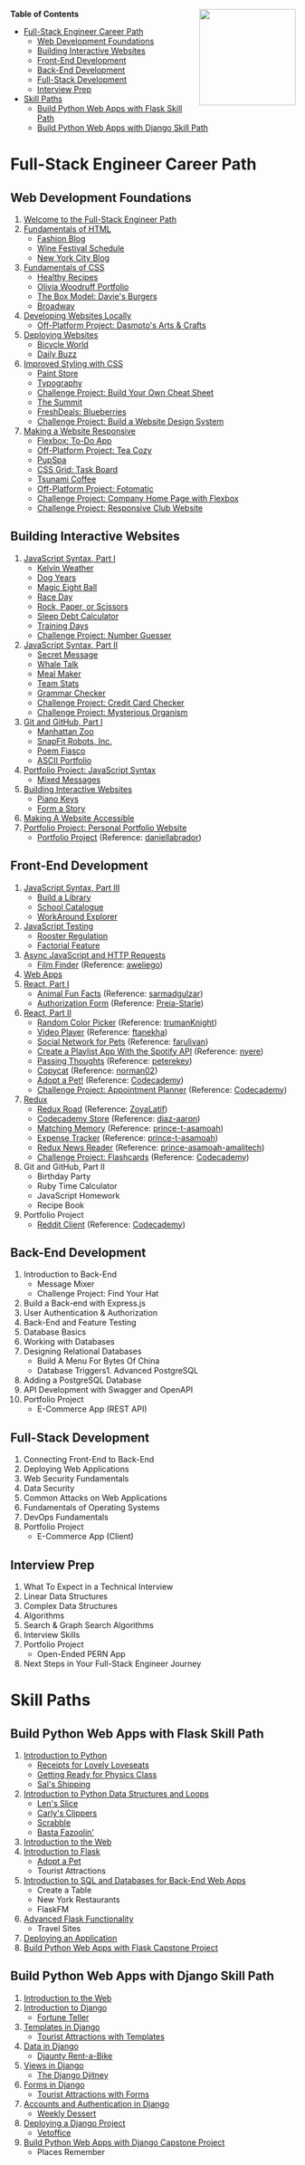 [<img src="https://github.com/Codecademy/learn-cpp/blob/master/logo.png" align="right" width=170;>](https://www.codecademy.com)

**Table of Contents**

- [Full-Stack Engineer Career Path](#full-stack-engineer-career-path)
    * [Web Development Foundations](#web-development-foundations)
    * [Building Interactive Websites](#building-interactive-websites)
    * [Front-End Development](#front-end-development)
    * [Back-End Development](#back-end-development)
    * [Full-Stack Development](#full-stack-development)
    * [Interview Prep](#interview-prep)
- [Skill Paths](#skill-path)
    * [Build Python Web Apps with Flask Skill Path](#build-python-web-apps-with-flask-skill-path)
    * [Build Python Web Apps with Django Skill Path](#build-python-web-apps-with-django-skill-path)

# Full-Stack Engineer Career Path

## Web Development Foundations

1. [Welcome to the Full-Stack Engineer Path](welcome-to-the-full-stack-engineer-path)
1. [Fundamentals of HTML](fundamentals-of-html)
    * [Fashion Blog](https://datttrian.github.io/codecademy/fundamentals-of-html/html-fashion-blog/index.html) 
    * [Wine Festival Schedule](https://datttrian.github.io/codecademy/fundamentals-of-html/html-wine-festival-schedule/index.html) 
    * [New York City Blog](https://datttrian.github.io/codecademy/fundamentals-of-html/semantic-html-nyc-blog/index.html)
1. [Fundamentals of CSS](fundamentals-of-css)
    * [Healthy Recipes](https://datttrian.github.io/codecademy/fundamentals-of-css/css-selectors-1/index.html) 
    * [Olivia Woodruff Portfolio](https://datttrian.github.io/codecademy/fundamentals-of-css/css-visual-rules-project/index.html) 
    * [The Box Model: Davie's Burgers](https://datttrian.github.io/codecademy/fundamentals-of-css/box-model-on/index.html) 
    * [Broadway](https://datttrian.github.io/codecademy/fundamentals-of-css/broadway-design/index.html)
1. [Developing Websites Locally](developing-websites-locally)
    * [Off-Platform Project: Dasmoto's Arts & Crafts](https://datttrian.github.io/codecademy/developing-websites-locally/dasmoto/index.html)
1. [Deploying Websites](deploying-websites)
    * [Bicycle World](deploying-websites/bicycle-world)
    * [Daily Buzz](deploying-websites/daily-buzz)
1. [Improved Styling with CSS](improved-styling-with-css)
    * [Paint Store](https://datttrian.github.io/codecademy/improved-styling-with-css/color-paint-store/index.html)
    * [Typography](https://datttrian.github.io/codecademy/improved-styling-with-css/typography-ii/index.html)
    * [Challenge Project: Build Your Own Cheat Sheet](https://datttrian.github.io/codecademy/improved-styling-with-css/independent-project-html-documentation/index.html)
    * [The Summit](https://datttrian.github.io/codecademy/improved-styling-with-css/links-buttons-prj/index.html)
    * [FreshDeals: Blueberries](https://datttrian.github.io/codecademy/improved-styling-with-css/ui-breadcrumb-proj/index.html)
    * [Challenge Project: Build a Website Design System](https://datttrian.github.io/codecademy/improved-styling-with-css/independent-project-web-design-system/index.html)
1. [Making a Website Responsive](making-a-website-responsive)
    * [Flexbox: To-Do App](https://datttrian.github.io/codecademy/making-a-website-responsive/flexbox-to---do-app/index.html)
    * [Off-Platform Project: Tea Cozy](https://datttrian.github.io/codecademy/making-a-website-responsive/tea-cozy/index.html)
    * [PupSpa](https://datttrian.github.io/codecademy/making-a-website-responsive/pupspa/index.html)
    * [CSS Grid: Task Board](https://datttrian.github.io/codecademy/making-a-website-responsive/css-grid-task-board/index.html)
    * [Tsunami Coffee](https://datttrian.github.io/codecademy/making-a-website-responsive/tsunami-coffee/index.html)
    * [Off-Platform Project: Fotomatic](https://datttrian.github.io/codecademy/making-a-website-responsive/f1-2-c1p1-fotomatic/index.html)
    * [Challenge Project: Company Home Page with Flexbox](https://datttrian.github.io/codecademy/making-a-website-responsive/company-page-with-flexbox/index.html)
    * [Challenge Project: Responsive Club Website](https://datttrian.github.io/codecademy/making-a-website-responsive/responsive-club-website/index.html) 

## Building Interactive Websites

1. [JavaScript Syntax, Part I](javascript-syntax-part-i)
    * [Kelvin Weather](javascript-syntax-part-i/kelvin-weather-javascript)
    * [Dog Years](javascript-syntax-part-i/dog-years-javascript)
    * [Magic Eight Ball](javascript-syntax-part-i/magic-eight-ball-1)
    * [Race Day](javascript-syntax-part-i/race-day)
    * [Rock, Paper, or Scissors](javascript-syntax-part-i/rock-paper-scissors-javascript)
    * [Sleep Debt Calculator](javascript-syntax-part-i/sleep-debt-calculator)
    * [Training Days](javascript-syntax-part-i/training-days)
    * [Challenge Project: Number Guesser](https://datttrian.github.io/codecademy/javascript-syntax-part-i/number-guesser-independent-practice/index.html)
1. [JavaScript Syntax, Part II](javascript-syntax-part-ii)
    * [Secret Message](javascript-syntax-part-ii/secret-message)
    * [Whale Talk](javascript-syntax-part-ii/whale-talk)
    * [Meal Maker](javascript-syntax-part-ii/meal-maker)
    * [Team Stats](javascript-syntax-part-ii/team-stats)
    * [Grammar Checker](javascript-syntax-part-ii/mini-linter)
    * [Challenge Project: Credit Card Checker](javascript-syntax-part-ii/credit-card-checker)
    * [Challenge Project: Mysterious Organism](javascript-syntax-part-ii/mysterious-organism)
1. [Git and GitHub, Part I](git-and-github-part-i)
    * [Manhattan Zoo](git-and-github-part-i/manhattan-zoo)
    * [SnapFit Robots, Inc.](git-and-github-part-i/snapfit-robots)
    * [Poem Fiasco](git-and-github-part-i/poem-fiasco)
    * [ASCII Portfolio](git-and-github-part-i/ascii-portfolio)
1. [Portfolio Project: JavaScript Syntax](portfolio-project-javascript-syntax)
    * [Mixed Messages](portfolio-project-javascript-syntax/mixed-messages)
1. [Building Interactive Websites](building-interactive-websites)
    * [Piano Keys](https://datttrian.github.io/codecademy/building-interactive-websites/piano-keys/index.html)
    * [Form a Story](https://datttrian.github.io/codecademy/building-interactive-websites/form-a-story/index.html)
1. [Making A Website Accessible](making-a-website-accessible)
1. [Portfolio Project: Personal Portfolio Website](portfolio-project-personal-portfolio-website)
    * [Portfolio Project](https://datttrian.github.io/codecademy/portfolio-project-personal-portfolio-website/portfolio-website/index.html) (Reference: [daniellabrador](https://github.com/daniellabrador/daniellabrador.github.io))

## Front-End Development

1. [JavaScript Syntax, Part III](javascript-syntax-part-iii)
    * [Build a Library](javascript-syntax-part-iii/build-a-library)
    * [School Catalogue](javascript-syntax-part-iii/school-catalog)
    * [WorkAround Explorer](https://datttrian.github.io/codecademy/javascript-syntax-part-iii/es6-modules-workaround/index.html)
1. [JavaScript Testing](javascript-testing)
    * [Rooster Regulation](javascript-testing/rooster-regulation)
    * [Factorial Feature](javascript-testing/factorial)
1. [Async JavaScript and HTTP Requests](async-javascript-and-http-requests)
    * [Film Finder](https://datttrian-js-film-finder.netlify.app/) (Reference: [aweliego](https://github.com/aweliego/film-finder))
1. [Web Apps](web-apps)
1. [React, Part I](react-part-i)
    * [Animal Fun Facts](https://datttrian-js-react-animal-fun-facts.netlify.app/) (Reference: [sarmadgulzar](https://github.com/sarmadgulzar/codecademy-learn-react))
    * [Authorization Form](https://datttrian-authorization-form.netlify.app/) (Reference: [Preia-Starle](https://github.com/Preia-Starle/Authorization_Form_React))
1. [React, Part II](react-part-ii)
    * [Random Color Picker](https://datttrian-random-color.netlify.app/) (Reference: [trumanKnight](https://github.com/trumanKnight/react-random-color-picker))
    * [Video Player](https://datttrian-video-player.netlify.app) (Reference: [ftanekha](https://github.com/ftanekha/ccReact-videoPlayer))
    * [Social Network for Pets](https://datttrian-social-network-for-pets.netlify.app/) (Reference: [farulivan](https://github.com/farulivan/social-network-for-pets))
    * [Create a Playlist App With the Spotify API](https://datttrian-jammming-prj.netlify.app/) (Reference: [nyere](https://github.com/nyere/jammming))
    * [Passing Thoughts](https://datttrian-passing-thoughts.netlify.app/) (Reference: [peterekey](https://github.com/peterekey/codecademy_20230212_passing_thoughts))
    * [Copycat](https://datttrian-copycat.netlify.app) (Reference: [norman02](https://github.com/norman02/CopyCat))
    * [Adopt a Pet!](https://datttrian-adopt-a-pet.netlify.app/) (Reference: [Codecademy](https://discuss.codecademy.com/t/adopt-a-pet-off-platform-practice-project/597981))
    * [Challenge Project: Appointment Planner](https://datttrian-appointment-planner.netlify.app) (Reference: [Codecademy](https://discuss.codecademy.com/t/appointment-planner-challenge-project-react/576778))
1. [Redux](redux)
    * [Redux Road](redux/redux-road-core-concepts) (Reference: [ZoyaLatif](https://github.com/ZoyaLatif/Redux-Road))
    * [Codecademy Store](https://datttrian-codecademy-store.netlify.app/) (Reference: [diaz-aaron](https://github.com/diaz-aaron/codecademy-store))
    * [Matching Memory](https://datttrian-matching-memory.netlify.app/) (Reference: [prince-t-asamoah](https://github.com/prince-t-asamoah/matching-memory))
    * [Expense Tracker](https://datttrian-expense-tracker.netlify.app/) (Reference: [prince-t-asamoah](https://github.com/prince-t-asamoah/expense-tracker))
    * [Redux News Reader](https://datttrian-news-reader.netlify.app/) (Reference: [prince-asamoah-amalitech](https://github.com/prince-asamoah-amalitech/redux-news-reader))
    * [Challenge Project: Flashcards](https://datttrian-flashcards.netlify.app/) (Reference: [Codecademy](https://discuss.codecademy.com/t/flashcards-challenge-project-redux/576779))
1. Git and GitHub, Part II
    * Birthday Party
    * Ruby Time Calculator
    * JavaScript Homework
    * Recipe Book
1. Portfolio Project
    * [Reddit Client](https://datttrian-reddit-client.netlify.app/) (Reference: [Codecademy](https://static-assets.codecademy.com/Paths/front-end-career-path/reddit-client/reddit-client-master.zip))

## Back-End Development

1. Introduction to Back-End
    * Message Mixer
    * Challenge Project: Find Your Hat
1. Build a Back-end with Express.js
1. User Authentication &amp; Authorization
1. Back-End and Feature Testing
1. Database Basics
1. Working with Databases
1. Designing Relational Databases
    * Build A Menu For Bytes Of China
    * Database Triggers1. Advanced PostgreSQL
1. Adding a PostgreSQL Database
1. API Development with Swagger and OpenAPI
1. Portfolio Project
    * E-Commerce App (REST API)

## Full-Stack Development

1. Connecting Front-End to Back-End
1. Deploying Web Applications
1. Web Security Fundamentals
1. Data Security
1. Common Attacks on Web Applications
1. Fundamentals of Operating Systems
1. DevOps Fundamentals
1. Portfolio Project
    * E-Commerce App (Client)

## Interview Prep

1. What To Expect in a Technical Interview
1. Linear Data Structures
1. Complex Data Structures
1. Algorithms
1. Search &amp; Graph Search Algorithms
1. Interview Skills
1. Portfolio Project
    * Open-Ended PERN App
1. Next Steps in Your Full-Stack Engineer Journey

# Skill Paths

## Build Python Web Apps with Flask Skill Path

1. [Introduction to Python](flask-introduction-to-python)
    * [Receipts for Lovely Loveseats](flask-introduction-to-python/furniture-store.py)
    * [Getting Ready for Physics Class](flask-introduction-to-python/physics-class.py)
    * [Sal's Shipping](flask-introduction-to-python/shipping.py)
1. [Introduction to Python Data Structures and Loops](flask-python-data-structures-loops)
    * [Len's Slice](flask-python-data-structures-loops/lens-slice.py)
    * [Carly's Clippers](flask-python-data-structures-loops/carlys-clippers.py)
    * [Scrabble](flask-python-data-structures-loops/scrabble.py)
    * [Basta Fazoolin'](flask-python-data-structures-loops/basta-fazoolin.py)
1. [Introduction to the Web](flask-introduction-to-the-web)
1. [Introduction to Flask](introduction-to-flask)
    * [Adopt a Pet](introduction-to-flask/adopt-a-pet)
    * Tourist Attractions
1. [Introduction to SQL and Databases for Back-End Web Apps](flask-sql-databases)
    * Create a Table
    * New York Restaurants
    * FlaskFM
1. [Advanced Flask Functionality](flask-advanced-functionality)
    * Travel Sites
1. [Deploying an Application](flask-deploying)
1. [Build Python Web Apps with Flask Capstone Project](flask-capstone-project)

## Build Python Web Apps with Django Skill Path

1. [Introduction to the Web](django-introduction-to-the-web)
1. [Introduction to Django](introduction-to-django)
    * [Fortune Teller](introduction-to-django/fortuneteller)
1. [Templates in Django](templates-in-django)
    * [Tourist Attractions with Templates](templates-in-django/touristAttractions)
1. [Data in Django](data-in-django)
    * [Djaunty Rent-a-Bike](data-in-django/BikeRental)
1. [Views in Django](views-in-django)
    * [The Django Djitney](views-in-django/djangodjitney)
1. [Forms in Django](forms-in-django)
    * [Tourist Attractions with Forms](forms-in-django/touristAttractions)
1. [Accounts and Authentication in Django](accounts-and-authentication-in-django)
    * [Weekly Dessert](accounts-and-authentication-in-django/cafeteria)
1. [Deploying a Django Project](deploying-a-django-project)
    * [Vetoffice](deploying-a-django-project/djangovet)
1. [Build Python Web Apps with Django Capstone Project](django-capstone-project)
    * Places Remember
